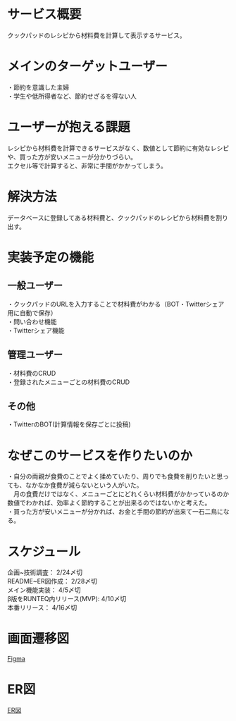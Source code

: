 # サービス概要
クックパッドのレシピから材料費を計算して表示するサービス。  

# メインのターゲットユーザー
・節約を意識した主婦  
・学生や低所得者など、節約せざるを得ない人  

# ユーザーが抱える課題
レシピから材料費を計算できるサービスがなく、数値として節約に有効なレシピや、買った方が安いメニューが分かりづらい。  
エクセル等で計算すると、非常に手間がかかってしまう。  

# 解決方法
データベースに登録してある材料費と、クックパッドのレシピから材料費を割り出す。  

# 実装予定の機能
## 一般ユーザー
・クックパッドのURLを入力することで材料費がわかる（BOT・Twitterシェア用に自動で保存）  
・問い合わせ機能  
・Twitterシェア機能  

## 管理ユーザー
・材料費のCRUD  
・登録されたメニューごとの材料費のCRUD  

## その他
・TwitterのBOT(計算情報を保存ごとに投稿)  

# なぜこのサービスを作りたいのか
・自分の両親が食費のことでよく揉めていたり、周りでも食費を削りたいと思っても、なかなか食費が減らないという人がいた。  
　月の食費だけではなく、メニューごとにどれくらい材料費がかかっているのか数値でわかれば、効率よく節約することが出来るのではないかと考えた。  
・買った方が安いメニューが分かれば、お金と手間の節約が出来て一石二鳥になる。  

# スケジュール
企画~技術調査： 2/24〆切  
README~ER図作成： 2/28〆切  
メイン機能実装： 4/5〆切  
β版をRUNTEQ内リリース(MVP): 4/10〆切  
本番リリース： 4/16〆切  

# 画面遷移図
[Figma](https://www.figma.com/file/DEMJHv3GKw0BrKaWAQhvK5/%E3%82%B9%E3%83%9E%E3%83%9B?node-id=2%3A10)

# ER図
[ER図](https://drive.google.com/file/d/19oaPM32O4-NwmFfsLInGurMGulnwQFLR/view)
